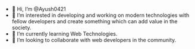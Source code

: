 - 👋 Hi, I’m @Ayush0421
- 👀 I’m interested in developing and working on modern technologies with fellow developers
     and create something which can add value in the society.
- 🌱 I’m currently learning Web Technologies.
- 💞️ I’m looking to collaborate with web developers in the community.


<!---
Ayush0421/Ayush0421 is a ✨ special ✨ repository because its `README.md` (this file) appears on your GitHub profile.
You can click the Preview link to take a look at your changes.
--->

